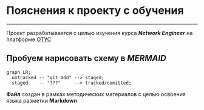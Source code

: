 # Пояснения к проекту с обучения
---
Проект разрабатывается с целью изучения курса **_Network Engineer_** на платформе [ОТУС](https://www.otus.ru "Платформа обучения")

__Пробуем нарисовать схему в _MERMAID___
---

```mermaid
graph LR;
  untracked -- "git add" --> staged;
  staged    -- "???"     --> tracked/comitted;
```



**Файл** создан в рамках методических материалов с целью освоения языка разметки **Markdown**